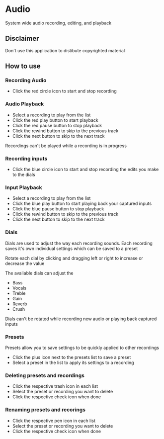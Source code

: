 # Audio
System wide audio recording, editing, and playback

## Disclaimer
Don't use this application to distibute copyrighted material

## How to use
### Recording Audio
- Click the red circle icon to start and stop recording
### Audio Playback
- Select a recording to play from the list
- Click the red play button to start playback
- Click the red pause button to stop playback
- Click the rewind button to skip to the previous track
- Click the next button to skip to the next track

Recordings can't be played while a recording is in progress

### Recording inputs
- Click the blue circle icon to start and stop recording the edits you make to the dials
### Input Playback
- Select a recording to play from the list
- Click the blue play button to start playing back your captured inputs
- Click the blue pause button to stop playback
- Click the rewind button to skip to the previous track
- Click the next button to skip to the next track
### Dials
Dials are used to adjust the way each recording sounds. Each recording saves it's own individual settings which can be saved to a preset

Rotate each dial by clicking and dragging left or right to increase or decrease the value

The avaliable dials can adjust the
- Bass
- Vocals
- Treble
- Gain
- Reverb
- Crush

Dials can't be rotated while recording new audio or playing back captured inputs
### Presets
Presets allow you to save settings to be quickly applied to other recordings
- Click the plus icon next to the presets list to save a preset
- Select a preset in the list to apply its settings to a recording
### Deleting presets and recordings
- Click the respective trash icon in each list
- Select the preset or recording you want to delete
- Click the respective check icon when done
### Renaming presets and recorings
- Click the respective pen icon in each list
- Select the preset or recording you want to delete
- Click the respective check icon when done